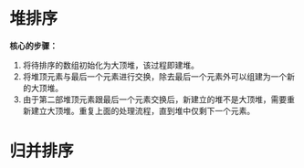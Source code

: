 # 堆排序
**核心的步骤：**
1. 将待排序的数组初始化为大顶堆，该过程即建堆。
2. 将堆顶元素与最后一个元素进行交换，除去最后一个元素外可以组建为一个新的大顶堆。
3. 由于第二部堆顶元素跟最后一个元素交换后，新建立的堆不是大顶堆，需要重新建立大顶堆。重复上面的处理流程，直到堆中仅剩下一个元素。

# 归并排序
